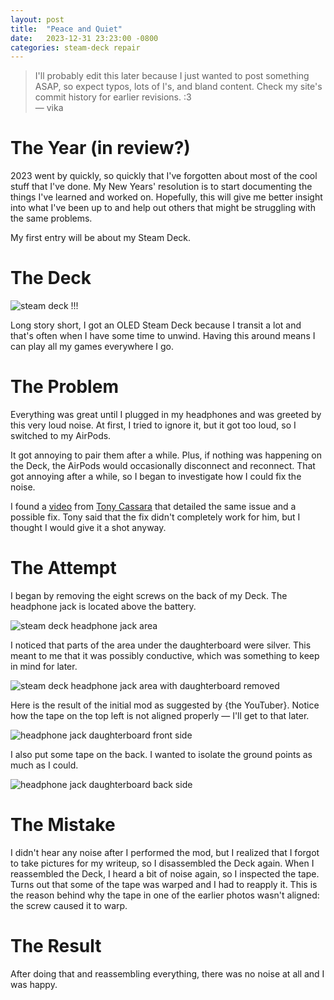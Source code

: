 ```yaml
---
layout: post
title:  "Peace and Quiet"
date:   2023-12-31 23:23:00 -0800
categories: steam-deck repair
---
```


> I'll probably edit this later because I just wanted to post something ASAP, so expect typos, lots of I's, and bland content. Check my site's commit history for earlier revisions. :3\
— vika

# The Year (in review?)

2023 went by quickly, so quickly that I've forgotten about most of the cool stuff that I've done. My New Years' resolution is to start documenting the things I've learned and worked on. Hopefully, this will give me better insight into what I've been up to and help out others that might be struggling with the same problems.

My first entry will be about my Steam Deck.

# The Deck

![steam deck !!!](https://cdn.cloudflare.steamstatic.com/steamdeck/images/press/renderings/press_oled_front_cocoon_thumb.jpg)

Long story short, I got an OLED Steam Deck because I transit a lot and that's often when I have some time to unwind. Having this around means I can play all my games everywhere I go.

# The Problem

Everything was great until I plugged in my headphones and was greeted by this very loud noise. At first, I tried to ignore it, but it got too loud, so I switched to my AirPods.

It got annoying to pair them after a while. Plus, if nothing was happening on the Deck, the AirPods would occasionally disconnect and reconnect. That got annoying after a while, so I began to investigate how I could fix the noise.

I found a [video](https://www.youtube.com/watch?v=XuCFw-gfhlA) from [Tony Cassara](https://www.youtube.com/@TonyCassara) that detailed the same issue and a possible fix. Tony said that the fix didn't completely work for him, but I thought I would give it a shot anyway.

# The Attempt

I began by removing the eight screws on the back of my Deck. The headphone jack is located above the battery.

![steam deck headphone jack area](https://safe.vika.ws/0tR6dGnf.jpeg)

I noticed that parts of the area under the daughterboard were silver. This meant to me that it was possibly conductive, which was something to keep in mind for later.

![steam deck headphone jack area with daughterboard removed](https://safe.vika.ws/Amctb29I.jpeg)

Here is the result of the initial mod as suggested by {the YouTuber}. Notice how the tape on the top left is not aligned properly — I'll get to that later.

![headphone jack daughterboard front side](https://safe.vika.ws/wDDFg3V0.jpeg)

I also put some tape on the back. I wanted to isolate the ground points as much as I could.

![headphone jack daughterboard back side](https://safe.vika.ws/X8WQJcvz.jpeg)

# The Mistake

I didn't hear any noise after I performed the mod, but I realized that I forgot to take pictures for my writeup, so I disassembled the Deck again. When I reassembled the Deck, I heard a bit of noise again, so I inspected the tape. Turns out that some of the tape was warped and I had to reapply it. This is the reason behind why the tape in one of the earlier photos wasn't aligned: the screw caused it to warp.

# The Result

After doing that and reassembling everything, there was no noise at all and I was happy.
